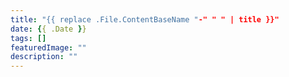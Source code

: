 ```yaml
---
title: "{{ replace .File.ContentBaseName "-" " " | title }}"
date: {{ .Date }}
tags: []
featuredImage: ""
description: ""
---
```

